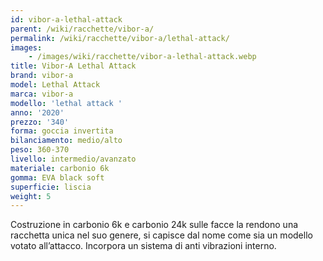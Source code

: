 ```yaml
---
id: vibor-a-lethal-attack
parent: /wiki/racchette/vibor-a/
permalink: /wiki/racchette/vibor-a/lethal-attack/
images:
    - /images/wiki/racchette/vibor-a-lethal-attack.webp
title: Vibor-A Lethal Attack
brand: vibor-a
model: Lethal Attack
marca: vibor-a
modello: 'lethal attack '
anno: '2020'
prezzo: '340'
forma: goccia invertita
bilanciamento: medio/alto
peso: 360-370
livello: intermedio/avanzato
materiale: carbonio 6k
gomma: EVA black soft
superficie: liscia
weight: 5
---
```

Costruzione in carbonio 6k e carbonio 24k sulle facce la rendono una racchetta unica nel suo genere, si capisce dal nome come sia un modello votato all’attacco. Incorpora un sistema di anti vibrazioni interno.
